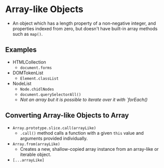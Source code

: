 # Array-like Objects
- An object which has a length property of a non-negative integer, and properties indexed from zero, but doesn't have built-in array methods such as `map()`.

## Examples
- HTMLCollection
  - `document.forms`
- DOMTokenList
  - `Element.classList`
- NodeList
  - `Node.chidlNodes`
  - `document.querySelectorAll()`
  - *Not an array but it is possible to iterate over it with `forEach()*

## Converting Array-like Objects to Array
- `Array.prototype.slice.call(arrayLike)`
  - `.call()` method calls a function with a given `this` value and arguments provided individually.
- `Array.from(arrayLike)`
  - Creates a new, shallow-copied array instance from an array-like or iterable object.
- `[...arrayLike]`
